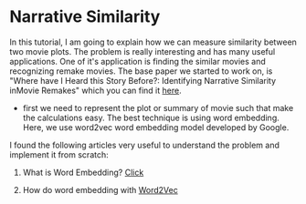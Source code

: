 # Narrative Similarity

In this tutorial, I am going to explain how we can measure similarity between two movie plots. The problem is really interesting and has many useful applications. One of it's application is finding the similar movies and recognizing remake movies. The base paper we started to work on, is "Where have I Heard this Story Before?: Identifying Narrative Similarity inMovie Remakes" which you can find it [here](http://aclweb.org/anthology/N18-2106).

 - first we need to represent the plot or summary of movie such that make the calculations easy. The best technique is using word embedding. Here, we use word2vec word embedding model developed by Google.  

I found the following articles very useful to understand the problem and implement it from scratch:

  1. What is Word Embedding? [Click](https://machinelearningmastery.com/what-are-word-embeddings/)

  2. How do word embedding with [Word2Vec](https://blog.acolyer.org/2016/04/21/the-amazing-power-of-word-vectors/)

   
